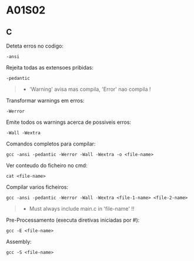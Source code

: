# A01S02

## C

Deteta erros no codigo:
>
    -ansi

Rejeita todas as extensoes pribidas:
>
    -pedantic 

> - 'Warning' avisa mas compila, 'Error' nao compila !

Transformar warnings em erros:  
>
    -Werror

Emite todos os warnings acerca de possiveis erros:
>
    -Wall -Wextra 

Comandos completos para compilar:
>
    gcc -ansi -pedantic -Werror -Wall -Wextra -o <file-name>

Ver conteudo do ficheiro no cmd:
>
    cat <file-name>

Compilar varios ficheiros:
>
    gcc -ansi -pedantic -Werror -Wall -Wextra <file-1-name> <file-2-name>

> - Must always include main.c in 'file-name' !!

Pre-Processamento (executa diretivas iniciadas por #):
>
    gcc -E <file-name>

Assembly:
>
    gcc -S <file-name>
